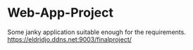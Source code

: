 # Web-App-Project
Some janky application suitable enough for the requirements.
https://eldridjo.ddns.net:9003/finalproject/
